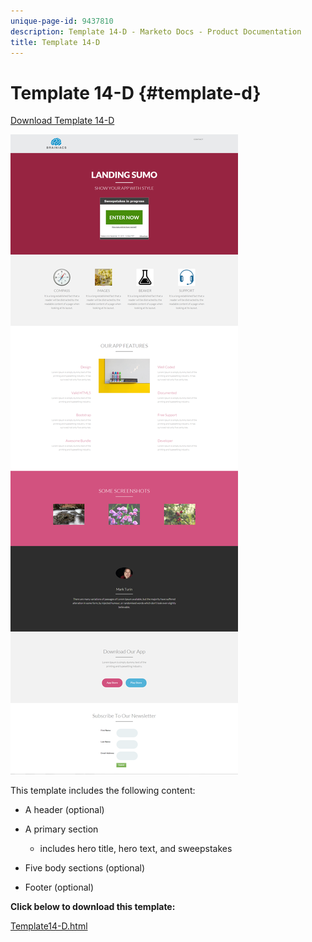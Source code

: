 ```yaml
---
unique-page-id: 9437810
description: Template 14-D - Marketo Docs - Product Documentation
title: Template 14-D
---
```


# Template 14-D {#template-d}

[Download Template 14-D](https://docs.marketo.com/download/attachments/9437810/template-14d.html?version=1&modificationdate=1438980314000&api=v2)

![](assets/image2015-8-13-10-3a36-3a45.png)

This template includes the following content:

* A header (optional)
* A primary section

    * includes hero title, hero text, and sweepstakes

* Five body sections (optional)
* Footer (optional)

**Click below to download this template:**

[Template14-D.html](https://docs.marketo.com/download/attachments/9437810/template-14d.html?version=1&modificationdate=1438980314000&api=v2)
